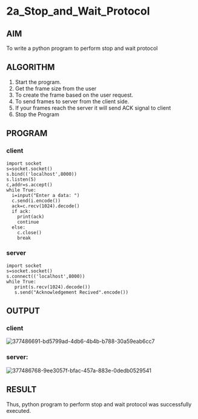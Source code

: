 # 2a_Stop_and_Wait_Protocol
## AIM 
To write a python program to perform stop and wait protocol
## ALGORITHM
1. Start the program.
2. Get the frame size from the user
3. To create the frame based on the user request.
4. To send frames to server from the client side.
5. If your frames reach the server it will send ACK signal to client
6. Stop the Program
## PROGRAM
### client
```
import socket
s=socket.socket()
s.bind(('localhost',8000))
s.listen(5)
c,addr=s.accept()
while True:
  i=input("Enter a data: ")
  c.send(i.encode())
  ack=c.recv(1024).decode()
  if ack:
    print(ack)
    continue
  else:
    c.close()
    break
```
### server
```
import socket
s=socket.socket()
s.connect(('localhost',8000))
while True:
   print(s.recv(1024).decode())
   s.send("Acknowledgement Recived".encode())
```
## OUTPUT
### client
![377486691-bd5799ad-4db6-4b4b-b788-30a59eab6cc7](https://github.com/user-attachments/assets/eab9c450-44f9-403b-b327-11403c5b7720)

### server:
![377486768-9ee3057f-bfac-457a-883e-0dedb0529541](https://github.com/user-attachments/assets/7856b507-f11b-4791-8099-cf62f29dd841)

## RESULT
Thus, python program to perform stop and wait protocol was successfully executed.
